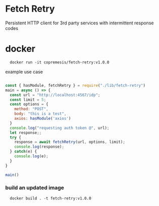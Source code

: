 

# Fetch Retry

Persistent HTTP client for 3rd party services with intermittent response codes

# docker

```
  docker run -it copremesis/fetch-retry:v1.0.0
```

example use case

```javascript

const { hasModule, fetchRetry } = require("./lib/fetch-retry")
main = async () => {
  const url = "http://localhost:4567/idp";
  const limit = 5;
  const options = {
    method: "POST",
    body: "this is a test",
    axios: hasModule('axios')
  }
  console.log("requesting auth token @", url);
  let response;;
  try {
    response = await fetchRetry(url, options, limit);
    console.log(response);
  } catch(e) {
    console.log(e);
  }
}

main()

```

### build an updated image

```
  docker build . -t fetch-retry:v1.0.0
```
